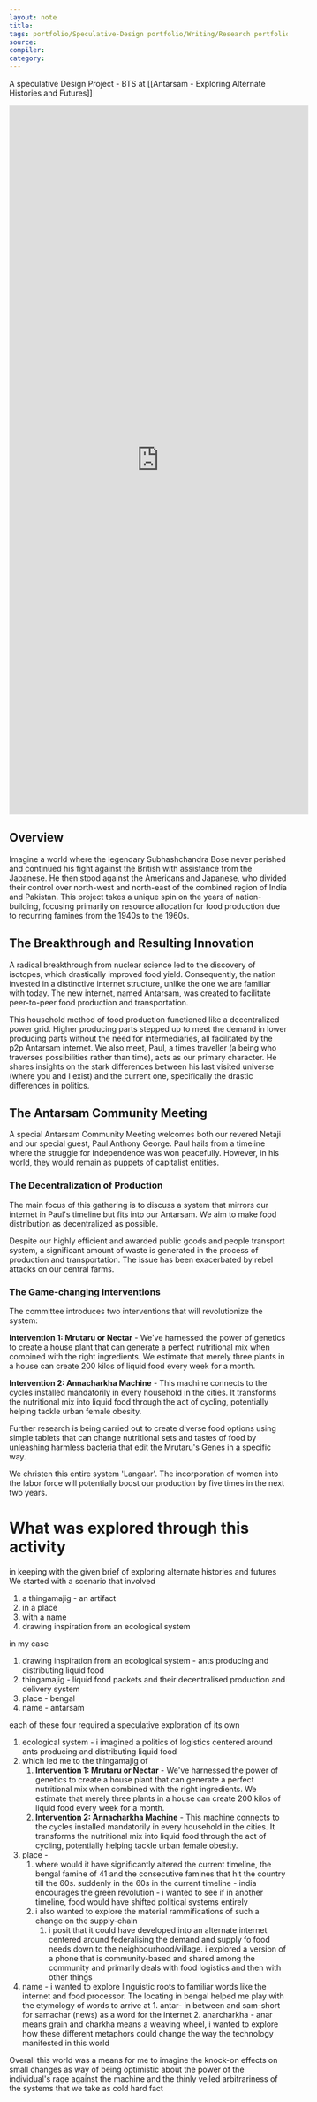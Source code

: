 ```yaml
---
layout: note
title:
tags: portfolio/Speculative-Design portfolio/Writing/Research portfolio/AI-Art
source:
compiler:
category:
---
```



A speculative Design Project - BTS at [[Antarsam - Exploring Alternate Histories and Futures]]


<iframe style="border: 1px solid rgba(0, 0, 0, 0.1);" width="540" height="1280" src="https://www.figma.com/embed?embed_host=share&url=https%3A%2F%2Fwww.figma.com%2Fproto%2FQV0jPHbHyz95F3YMgHk1c1%2FUntitled%3Fnode-id%3D226%253A37%26scaling%3Dmin-zoom%26page-id%3D225%253A2" allowfullscreen></iframe>



## Overview
Imagine a world where the legendary Subhashchandra Bose never perished and continued his fight against the British with assistance from the Japanese. He then stood against the Americans and Japanese, who divided their control over north-west and north-east of the combined region of India and Pakistan. This project takes a unique spin on the years of nation-building, focusing primarily on resource allocation for food production due to recurring famines from the 1940s to the 1960s.

## The Breakthrough and Resulting Innovation
A radical breakthrough from nuclear science led to the discovery of isotopes, which drastically improved food yield. Consequently, the nation invested in a distinctive internet structure, unlike the one we are familiar with today. The new internet, named Antarsam, was created to facilitate peer-to-peer food production and transportation.

This household method of food production functioned like a decentralized power grid. Higher producing parts stepped up to meet the demand in lower producing parts without the need for intermediaries, all facilitated by the p2p Antarsam internet. We also meet, Paul, a times traveller (a being who traverses possibilities rather than time), acts as our primary character. He shares insights on the stark differences between his last visited universe (where you and I exist) and the current one, specifically the drastic differences in politics.

## The Antarsam Community Meeting
A special Antarsam Community Meeting welcomes both our revered Netaji and our special guest, Paul Anthony George. Paul hails from a timeline where the struggle for Independence was won peacefully. However, in his world, they would remain as puppets of capitalist entities. 

### The Decentralization of Production
The main focus of this gathering is to discuss a system that mirrors our internet in Paul's timeline but fits into our Antarsam. We aim to make food distribution as decentralized as possible.

Despite our highly efficient and awarded public goods and people transport system, a significant amount of waste is generated in the process of production and transportation. The issue has been exacerbated by rebel attacks on our central farms.

### The Game-changing Interventions
The committee introduces two interventions that will revolutionize the system:

**Intervention 1: Mrutaru or Nectar** - We've harnessed the power of genetics to create a house plant that can generate a perfect nutritional mix when combined with the right ingredients. We estimate that merely three plants in a house can create 200 kilos of liquid food every week for a month.

**Intervention 2: Annacharkha Machine** - This machine connects to the cycles installed mandatorily in every household in the cities. It transforms the nutritional mix into liquid food through the act of cycling, potentially helping tackle urban female obesity.

Further research is being carried out to create diverse food options using simple tablets that can change nutritional sets and tastes of food by unleashing harmless bacteria that edit the Mrutaru's Genes in a specific way.

We christen this entire system 'Langaar'. The incorporation of women into the labor force will potentially boost our production by five times in the next two years.


# What was explored through this activity

in keeping with the given brief of exploring alternate histories and futures 
We started with a scenario that involved 

1. a thingamajig - an artifact
2. in a place
3. with a name
4. drawing inspiration from an ecological system

in my case 

1. drawing inspiration from an ecological system - ants producing and distributing liquid food
2. thingamajig - liquid food packets and their decentralised production and delivery system
3. place - bengal
4. name - antarsam


each of these four required a speculative exploration of its own
1. ecological system - i imagined a politics of logistics centered around ants producing and distributing liquid food
2. which led me to the thingamajig of 
	1. **Intervention 1: Mrutaru or Nectar** - We've harnessed the power of genetics to create a house plant that can generate a perfect nutritional mix when combined with the right ingredients. We estimate that merely three plants in a house can create 200 kilos of liquid food every week for a month.
	2. **Intervention 2: Annacharkha Machine** - This machine connects to the cycles installed mandatorily in every household in the cities. It transforms the nutritional mix into liquid food through the act of cycling, potentially helping tackle urban female obesity.
3. place - 
	1. where would it have significantly altered the current timeline, the bengal famine of 41 and the consecutive famines that hit the country till the 60s. suddenly in the 60s in the current timeline - india encourages the green revolution - i wanted to see if in another timeline, food would have shifted political systems entirely
	2. i also wanted to explore the material rammifications of such a change on the supply-chain
		1. i posit that it could have developed into an alternate internet centered around federalising the demand and supply fo food needs down to the neighbourhood/village. i explored a version of a phone that is community-based and shared among the community and primarily deals with food logistics and then with other things
4. name - i wanted to explore linguistic roots to familiar words like the internet and food processor. The locating in bengal helped me play with the etymology of words to arrive at 
		1. antar- in between and sam-short for samachar (news) as a word for the internet
		2. anarcharkha - anar means grain and charkha means a weaving wheel, i wanted to explore how these different metaphors could change the way the technology manifested in this world

Overall this world was a means for me to imagine the knock-on effects on small changes as way of being optimistic about the power of the individual's rage against the machine and the thinly veiled arbitrariness of the systems that we take as cold hard fact